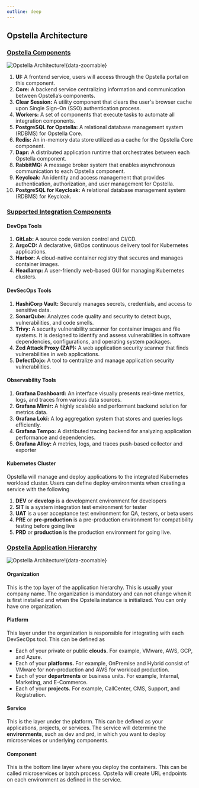 ```yaml
---
outline: deep
---
```


## Opstella Architecture

### <ins><strong>Opstella Components</strong></ins>

![Opstella Architecture!](/images/intro/whatisopstella/opstella-architecture.svg){data-zoomable}

1.   <strong> UI:</strong> A frontend service, users will access through the Opstella portal on this component.
2.   <strong>Core:</strong> A backend service centralizing information and communication between Opstella’s components.
3.   <strong>Clear Session:</strong> A utility component that clears the user's browser cache upon Single Sign-On (SSO) authentication process.
4.   <strong>Workers:</strong> A set of components that execute tasks to automate all integration components.
5.   <strong>PostgreSQL for Opstella:</strong> A relational database management system (RDBMS) for Opstella Core.
6.   <strong>Redis:</strong> An in-memory data store utilized as a cache for the Opstella Core component.
7.   <strong>Dapr:</strong> A distributed application runtime that orchestrates between each Opstella component.
8.   <strong>RabbitMQ:</strong> A message broker system that enables asynchronous communication to each Opstella component.
9.   <strong>Keycloak:</strong> An identity and access management that provides authentication, authorization, and user management for Opstella.
10.  <strong>PostgreSQL for Keycloak:</strong> A relational database management system (RDBMS) for Keycloak.

### <ins><strong>Supported Integration Components</strong></ins>

#### <strong>DevOps Tools</strong>

1. <strong>GitLab:</strong> A source code version control and CI/CD.
2. <strong>ArgoCD:</strong> A declarative, GitOps continuous delivery tool for Kubernetes applications.
3. <strong>Harbor:</strong> A cloud-native container registry that secures and manages container images.
4. <strong>Headlamp:</strong> A user-friendly web-based GUI for managing Kubernetes clusters.

#### <strong>DevSecOps Tools</strong>

1. <strong>HashiCorp Vault:</strong> Securely manages secrets, credentials, and access to sensitive data.
2. <strong>SonarQube:</strong> Analyzes code quality and security to detect bugs, vulnerabilities, and code smells.
3. <strong>Trivy:</strong> A security vulnerability scanner for container images and file systems. It is designed to identify and assess vulnerabilities in software dependencies, configurations, and operating system packages.
4. <strong>Zed Attack Proxy (ZAP):</strong> A web application security scanner that finds vulnerabilities in web applications.
5. <strong>DefectDojo:</strong> A tool to centralize and manage application security vulnerabilities.

#### <strong> Observability Tools</strong>

1. <strong>Grafana Dashboard:</strong> An interface visually presents real-time metrics, logs, and traces from various data sources.
2. <strong>Grafana Mimir:</strong> A highly scalable and performant backend solution for metrics data.
3. <strong>Grafana Loki:</strong> A log aggregation system that stores and queries logs efficiently.
4. <strong>Grafana Tempo:</strong> A distributed tracing backend for analyzing application performance and dependencies.
5. <strong>Grafana Alloy: </strong>A metrics, logs, and traces push-based collector and exporter

#### <strong> Kubernetes Cluster</strong>

Opstella will manage and deploy applications to the integrated Kubernetes workload cluster. Users can define deploy environments when creating a service with the following

1. <strong>DEV</strong> or <strong>develop</strong> is a development environment for developers
2. <strong>SIT</strong> is a system integration test environment for tester
3. <strong>UAT</strong> is a user acceptance test environment for QA, testers, or beta users
4. <strong>PRE</strong> or <strong>pre-production</strong> is a pre-production environment for compatibility testing before going live
5. <strong>PRD</strong> or <strong>production</strong> is the production environment for going live.

### <ins><strong>Opstella Application Hierarchy</strong></ins>

![Opstella Architecture!](/images/intro/whatisopstella/application-hierarchy.svg){data-zoomable}

#### Organization 

This is the top layer of the application hierarchy. This is usually your company name. The organization is mandatory and can not change when it is first installed and when the Opstella instance is initialized. You can only have one organization.

#### Platform
This layer under the organization is responsible for integrating with each DevSecOps tool. This can be defined as

<ul style="list-style-type: square;">
            <li>Each of your private or public <strong>clouds.</strong> For example, VMware, AWS, GCP, and Azure.</li>
            <li>Each of your <strong>platforms.</strong> For example, OnPremise and Hybrid consist of VMware for non-production and AWS for workload production.</li>
            <li>Each of your <strong>departments</strong> or business units. For example, Internal, Marketing, and E-Commerce.</li>
            <li>Each of your <strong>projects.</strong> For example, CallCenter, CMS, Support, and Registration.</li>
        </ul>
                
#### Service 
This is the layer under the platform. This can be defined as your applications, projects, or services. The service will determine the <strong>environments</strong>, such as dev and prd, in which you want to deploy microservices or underlying components.

#### Component 
This is the bottom line layer where you deploy the containers. This can be called microservices or batch process. Opstella will create URL endpoints on each environment as defined in the service.